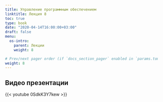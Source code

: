 ```yaml
---
title: Управление программным обеспечением
linktitle: Лекция 8
toc: true
type: book
date: "2020-04-14T16:00:00+03:00"
draft: false
menu:
  os-intro:
    parent: Лекции
    weight: 8

# Prev/next pager order (if `docs_section_pager` enabled in `params.toml`)
weight: 8
---
```


## Видео презентации

{{< youtube 0SdkK3Y7kew >}}


